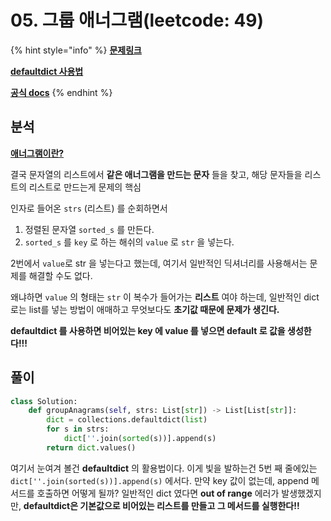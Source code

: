 # 05. 그룹 애너그램\(leetcode: 49\)

{% hint style="info" %}
[**문제링크**](https://leetcode.com/problems/group-anagrams/submissions/)

[**defaultdict 사용법**](https://dongdongfather.tistory.com/69)

[**공식 docs**](https://docs.python.org/3.3/library/collections.html#collections.defaultdict)
{% endhint %}

## 분석

[**애너그램이란?**](https://namu.wiki/w/%EC%95%A0%EB%84%88%EA%B7%B8%EB%9E%A8?from=%EC%95%84%EB%82%98%EA%B7%B8%EB%9E%A8)

결국 문자열의 리스트에서 **같은 애너그램을 만드는 문자** 들을 찾고, 해당 문자들을 리스트의 리스트로 만드는게 문제의 핵심

인자로 들어온 `strs` \(리스트\) 를 순회하면서

1. 정렬된 문자열 `sorted_s` 를 만든다.
2. `sorted_s` 를 `key` 로 하는 해쉬의 `value` 로 `str` 을 넣는다.

2번에서 `value`로 str 을 넣는다고 했는데, 여기서 일반적인 딕셔너리를 사용해서는 문제를 해결할 수도 없다.

왜냐하면 `value` 의 형태는 `str` 이 복수가 들어가는 **리스트** 여야 하는데, 일반적인 dict 로는 list를 넣는 방법이 애매하고 무엇보다도 **초기값 때문에 문제가 생긴다.**

**defaultdict 를 사용하면 비어있는 key 에 value 를 넣으면 default 로 값을 생성한다!!!**

## 풀이

```python
class Solution:
    def groupAnagrams(self, strs: List[str]) -> List[List[str]]:
        dict = collections.defaultdict(list)
        for s in strs:
            dict[''.join(sorted(s))].append(s)
        return dict.values()
```

여기서 눈여겨 볼건 **defaultdict** 의 활용법이다. 이게 빛을 발하는건 5번 째 줄에있는 `dict[''.join(sorted(s))].append(s)` 에서다. 만약 key 값이 없는데, append 메서드를 호출하면 어떻게 될까? 일반적인 dict 였다면 **out of range** 에러가 발생했겠지만, **defaultdict은 기본값으로 비어있는 리스트를 만들고 그 메서드를 실행한다!!**

